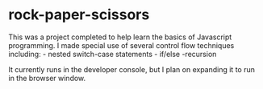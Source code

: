 # rock-paper-scissors

This was a project completed to help learn the basics of Javascript programming. I made special use of several control flow techniques including:
    - nested switch-case statements
    - if/else
    -recursion

It currently runs in the developer console, but I plan on expanding it to run in the browser window.